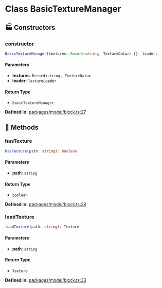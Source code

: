 # Class BasicTextureManager

## 🏭 Constructors

### constructor

```ts
BasicTextureManager(textures: Record<string, TextureData>= {}, loader: TextureLoader= ...): BasicTextureManager
```
#### Parameters

- **textures**: `Record<string, TextureData>`
- **loader**: `TextureLoader`
#### Return Type

- `BasicTextureManager`

<p style="font-size: 14px; color: var(--vp-c-text-2)">
<strong>Defined in:</strong> <a href="https://github.com/voxelum/minecraft-launcher-core-node/blob/master/packages/model/block.ts#L27" target="_blank" rel="noreferrer">packages/model/block.ts:27</a>
</p>


## 🔧 Methods

### hasTexture

```ts
hasTexture(path: string): boolean
```
#### Parameters

- **path**: `string`
#### Return Type

- `boolean`

<p style="font-size: 14px; color: var(--vp-c-text-2)">
<strong>Defined in:</strong> <a href="https://github.com/voxelum/minecraft-launcher-core-node/blob/master/packages/model/block.ts#L29" target="_blank" rel="noreferrer">packages/model/block.ts:29</a>
</p>


### loadTexture

```ts
loadTexture(path: string): Texture
```
#### Parameters

- **path**: `string`
#### Return Type

- `Texture`

<p style="font-size: 14px; color: var(--vp-c-text-2)">
<strong>Defined in:</strong> <a href="https://github.com/voxelum/minecraft-launcher-core-node/blob/master/packages/model/block.ts#L33" target="_blank" rel="noreferrer">packages/model/block.ts:33</a>
</p>


